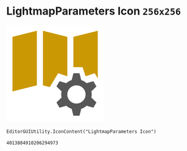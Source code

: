 # LightmapParameters Icon `256x256`
<img src="/img/LightmapParameters%20Icon.png" width=256 height=256>

``` CSharp
EditorGUIUtility.IconContent("LightmapParameters Icon")
```
```
4013884910206294973
```

